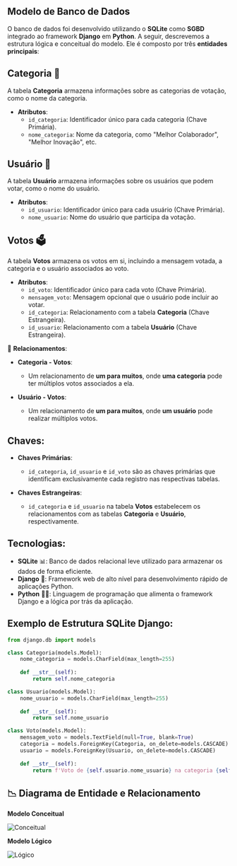 ## Modelo de Banco de Dados

O banco de dados foi desenvolvido utilizando o **SQLite** como **SGBD** integrado ao framework **Django** em **Python**. A seguir, descrevemos a estrutura lógica e conceitual do modelo. Ele é composto por três **entidades principais**:


## **Categoria** 🎯

A tabela **Categoria** armazena informações sobre as categorias de votação, como o nome da categoria.

- **Atributos**:
  - `id_categoria`: Identificador único para cada categoria (Chave Primária).
  - `nome_categoria`: Nome da categoria, como "Melhor Colaborador", "Melhor Inovação", etc.


## **Usuário** 👤

A tabela **Usuário** armazena informações sobre os usuários que podem votar, como o nome do usuário.

- **Atributos**:
  - `id_usuario`: Identificador único para cada usuário (Chave Primária).
  - `nome_usuario`: Nome do usuário que participa da votação.

## **Votos** 🗳️

A tabela **Votos** armazena os votos em si, incluindo a mensagem votada, a categoria e o usuário associados ao voto.

- **Atributos**:
  - `id_voto`: Identificador único para cada voto (Chave Primária).
  - `mensagem_voto`: Mensagem opcional que o usuário pode incluir ao votar.
  - `id_categoria`: Relacionamento com a tabela **Categoria** (Chave Estrangeira).
  - `id_usuario`: Relacionamento com a tabela **Usuário** (Chave Estrangeira).

🔗 **Relacionamentos**:

- **Categoria - Votos**:
  - Um relacionamento de **um para muitos**, onde **uma categoria** pode ter múltiplos votos associados a ela.
  
- **Usuário - Votos**:
  - Um relacionamento de **um para muitos**, onde **um usuário** pode realizar múltiplos votos.

## **Chaves**:

- **Chaves Primárias**:
  - `id_categoria`, `id_usuario` e `id_voto` são as chaves primárias que identificam exclusivamente cada registro nas respectivas tabelas.
  
- **Chaves Estrangeiras**:
  - `id_categoria` e `id_usuario` na tabela **Votos** estabelecem os relacionamentos com as tabelas **Categoria** e **Usuário**, respectivamente.

## **Tecnologias**:

- **SQLite** 📊: Banco de dados relacional leve utilizado para armazenar os dados de forma eficiente.
- **Django** 🐍: Framework web de alto nível para desenvolvimento rápido de aplicações Python.
- **Python** 🧑‍💻: Linguagem de programação que alimenta o framework Django e a lógica por trás da aplicação.

## **Exemplo de Estrutura SQLite Django**:

```python
from django.db import models

class Categoria(models.Model):
    nome_categoria = models.CharField(max_length=255)  
    
    def __str__(self):
        return self.nome_categoria

class Usuario(models.Model):
    nome_usuario = models.CharField(max_length=255) 
    
    def __str__(self):
        return self.nome_usuario

class Voto(models.Model):
    mensagem_voto = models.TextField(null=True, blank=True) 
    categoria = models.ForeignKey(Categoria, on_delete=models.CASCADE) 
    usuario = models.ForeignKey(Usuario, on_delete=models.CASCADE)  
    
    def __str__(self):
        return f'Voto de {self.usuario.nome_usuario} na categoria {self.categoria.nome_categoria}'

```
## 📉 **Diagrama de Entidade e Relacionamento**

**Modelo Conceitual** 

![Conceitual](/img/conceitual.jpg)


**Modelo Lógico** 

![Lógico](/img/logico.png)
